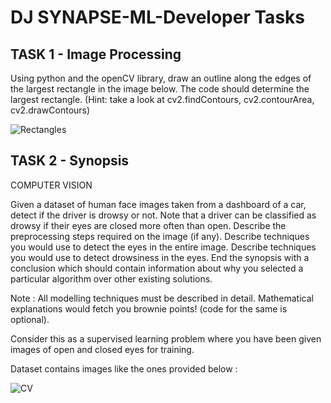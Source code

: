 # DJ SYNAPSE-ML-Developer Tasks 
## TASK 1 - Image Processing
Using python and the openCV library, draw an outline along the edges of the largest rectangle in the image below. The code should determine the largest rectangle.
(Hint: take a look at cv2.findContours, cv2.contourArea, cv2.drawContours)

![Rectangles](https://user-images.githubusercontent.com/88584574/132618298-5a882335-953b-4d0f-9f16-3a038df8fba0.jpg)

## TASK 2 - Synopsis
COMPUTER VISION

Given a dataset of human face images taken from a dashboard of a car, detect if the driver is drowsy or not. Note that a driver can be classified as drowsy if their eyes are closed more often than open.
Describe the preprocessing steps required on the image (if any).
Describe techniques you would use to detect the eyes in the entire image.
Describe techniques you would use to detect drowsiness in the eyes.
End the synopsis with a conclusion which should contain information about why you selected a particular algorithm over other existing solutions.
	
Note : All modelling techniques must be described in detail. Mathematical explanations would fetch you brownie points! (code for the same is optional). 
	
Consider this as a supervised learning problem where you have been given images of open and closed eyes for training.

Dataset contains images like the ones provided below :

![CV](https://user-images.githubusercontent.com/88584574/132618713-74574a5b-6211-4685-ab69-d4eaaa4035c6.jpg)






                                                          
                     




